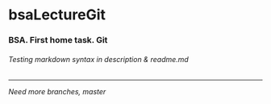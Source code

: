 # bsaLectureGit

### BSA. First home task. Git

###### Testing markdown syntax in description & readme.md
---

_Need more branches, master_
